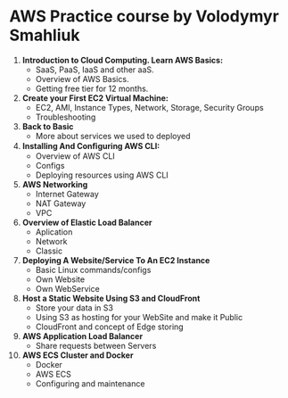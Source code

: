 # AWS Practice course by Volodymyr Smahliuk

1. **Introduction to Cloud Computing. Learn AWS Basics:**
    - SaaS, PaaS, IaaS and other aaS.
    - Overview of AWS Basics.
    - Getting free tier for 12 months.
2. **Create your First EC2 Virtual Machine:**
    - EC2, AMI, Instance Types, Network, Storage, Security Groups
    - Troubleshooting
3. **Back to Basic**
    - More about services we used to deployed
4. **Installing And Conﬁguring AWS CLI:**
    - Overview of AWS CLI
    - Configs
    - Deploying resources using AWS CLI
5. **AWS Networking**
    - Internet Gateway
    - NAT Gateway
    - VPC
6. **Overview of Elastic Load Balancer**
    - Aplication
    - Network
    - Classic
6. **Deploying A Website/Service To An EC2 Instance**
    - Basic Linux commands/configs
    - Own Website
    - Own WebService
7. **Host a Static Website Using S3 and CloudFront**
    - Store your data in S3
    - Using S3 as hosting for your WebSite and make it Public
    - CloudFront and concept of Edge storing
8. **AWS Application Load Balancer**
    - Share requests between Servers
9. **AWS ECS Cluster and Docker**
    - Docker
    - AWS ECS
    - Configuring and maintenance

